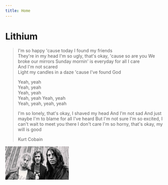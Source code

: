 ```yaml
---
title: Home
---
```


# Lithium


> I'm so happy 'cause today I found my friends  
> They're in my head
> I'm so ugly, that's okay, 'cause so are you
> We broke our mirrors
> Sunday mornin' is everyday for all I care  
> And I'm not scared  
> Light my candles in a daze 'cause I've found God  
>  
> Yeah, yeah  
> Yeah, yeah  
> Yeah, yeah  
> Yeah, yeah 
> Yeah, yeah  
> Yeah, yeah, yeah, yeah
> 
> I'm so lonely, that's okay, I shaved my head
> And I'm not sad
> And just maybe I'm to blame for all I've heard
> But I'm not sure
> I'm so excited, I can't wait to meet you there
> I don't care
> I'm so horny, that's okay, my will is good
> 
> Kurt Cobain

<img src ="nirvana.png" alt="Nirvana" style="width: 200px;"/>
